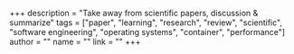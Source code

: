 +++
description = "Take away from scientific papers, discussion & summarize"
tags = ["paper", "learning", "research", "review", "scientific", "software engineering", "operating systems", "container", "performance"]
author = ""
name = ""
link = ""
+++
